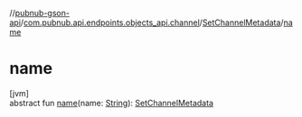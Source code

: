 //[pubnub-gson-api](../../../index.md)/[com.pubnub.api.endpoints.objects_api.channel](../index.md)/[SetChannelMetadata](index.md)/[name](name.md)

# name

[jvm]\
abstract fun [name](name.md)(name: [String](https://docs.oracle.com/javase/8/docs/api/java/lang/String.html)): [SetChannelMetadata](index.md)

